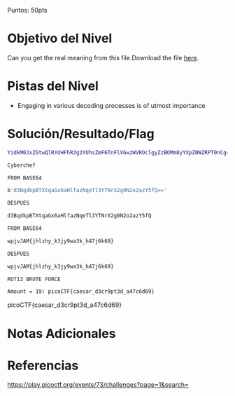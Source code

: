 Puntos: 50pts

# Objetivo del Nivel

Can you get the real meaning from this file.Download the file [here](https://artifacts.picoctf.net/c_titan/108/enc_flag).

# Pistas del Nivel

- Engaging in various decoding processes is of utmost importance

# Solución/Resultado/Flag

```bash
YidkM0JxZGtwQlRYdHFhR3g2YUhsZmF6TnFlVGwzWVROclgyZzBOMm8yYXpZNWZRPT0nCg==

Cyberchef

FROM BASE64

b'd3BqdkpBTXtqaGx6aHlfazNqeTl3YTNrX2g0N2o2azY5fQ=='

DESPUES

d3BqdkpBTXtqaGx6aHlfazNqeTl3YTNrX2g0N2o2azY5fQ

FROM BASE64

wpjvJAM{jhlzhy_k3jy9wa3k_h47j6k69}

DESPUES

wpjvJAM{jhlzhy_k3jy9wa3k_h47j6k69}

ROT13 BRUTE FORCE

Amount = 19: picoCTF{caesar_d3cr9pt3d_a47c6d69}
```

picoCTF{caesar_d3cr9pt3d_a47c6d69}

# Notas Adicionales

# Referencias

https://play.picoctf.org/events/73/challenges?page=1&search=
